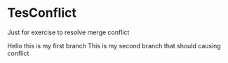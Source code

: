 # TesConflict
Just for exercise to resolve merge conflict

Hello this is my first branch
This is my second branch that should causing conflict